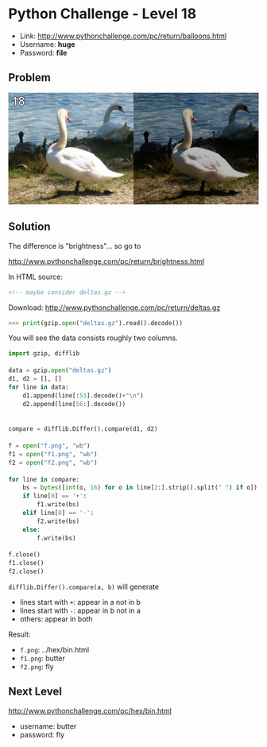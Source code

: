 # Python Challenge - Level 18

- Link: http://www.pythonchallenge.com/pc/return/balloons.html
- Username: **huge**
- Password: **file**

## Problem

![](src/level_18/balloons.jpg)


## Solution

The difference is "brightness"... so go to

http://www.pythonchallenge.com/pc/return/brightness.html

In HTML source:

```html
<!-- maybe consider deltas.gz -->
```

Download: http://www.pythonchallenge.com/pc/return/deltas.gz


```python
>>> print(gzip.open("deltas.gz").read().decode())
```

You will see the data consists roughly two columns.

```python
import gzip, difflib

data = gzip.open("deltas.gz")
d1, d2 = [], []
for line in data:
    d1.append(line[:53].decode()+"\n")
    d2.append(line[56:].decode())


compare = difflib.Differ().compare(d1, d2)

f = open("f.png", "wb")
f1 = open("f1.png", "wb")
f2 = open("f2.png", "wb")

for line in compare:
    bs = bytes([int(o, 16) for o in line[2:].strip().split(" ") if o])
    if line[0] == '+':
        f1.write(bs)
    elif line[0] == '-':
        f2.write(bs)
    else:
        f.write(bs)

f.close()
f1.close()
f2.close()
```

``difflib.Differ().compare(a, b)`` will generate 

- lines start with ``+``: appear in a not in b
- lines start with ``-``: appear in b not in a
- others: appear in both


Result:

- ``f.png``: ../hex/bin.html
- ``f1.png``: butter
- ``f2.png``: fly

## Next Level

http://www.pythonchallenge.com/pc/hex/bin.html

- username: butter
- password: fly
